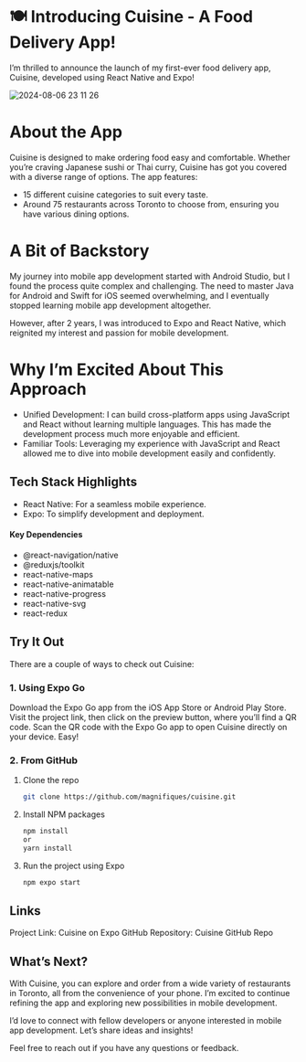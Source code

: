 # 🍽️ Introducing Cuisine - A Food Delivery App!
I’m thrilled to announce the launch of my first-ever food delivery app, Cuisine, developed using React Native and Expo!

![2024-08-06 23 11 26](https://github.com/user-attachments/assets/a64af805-9919-4051-8d14-e81261d90c6e)

# About the App
Cuisine is designed to make ordering food easy and comfortable. Whether you’re craving Japanese sushi or Thai curry, Cuisine has got you covered with a diverse range of options. The app features:

- 15 different cuisine categories to suit every taste.
- Around 75 restaurants across Toronto to choose from, ensuring you have various dining options.

# A Bit of Backstory
My journey into mobile app development started with Android Studio, but I found the process quite complex and challenging. The need to master Java for Android and Swift for iOS seemed overwhelming, and I eventually stopped learning mobile app development altogether.

However, after 2 years, I was introduced to Expo and React Native, which reignited my interest and passion for mobile development.

# Why I’m Excited About This Approach
- Unified Development: I can build cross-platform apps using JavaScript and React without learning multiple languages. This has made the development process much more enjoyable and efficient.
- Familiar Tools: Leveraging my experience with JavaScript and React allowed me to dive into mobile development easily and confidently.

## Tech Stack Highlights
- React Native: For a seamless mobile experience.
- Expo: To simplify development and deployment.

#### Key Dependencies
- @react-navigation/native
- @reduxjs/toolkit
- react-native-maps
- react-native-animatable
- react-native-progress
- react-native-svg
- react-redux

## Try It Out
There are a couple of ways to check out Cuisine:
### 1. Using Expo Go
Download the Expo Go app from the iOS App Store or Android Play Store.
Visit the project link, then click on the preview button, where you’ll find a QR code.
Scan the QR code with the Expo Go app to open Cuisine directly on your device. Easy!

### 2. From GitHub
1. Clone the repo
   ```sh
   git clone https://github.com/magnifiques/cuisine.git
2. Install NPM packages
   ```sh
   npm install
   or
   yarn install
3. Run the project using Expo
   ```sh
   npm expo start

## Links
Project Link: Cuisine on Expo
GitHub Repository: Cuisine GitHub Repo

## What’s Next?
With Cuisine, you can explore and order from a wide variety of restaurants in Toronto, all from the convenience of your phone. I’m excited to continue refining the app and exploring new possibilities in mobile development.

I’d love to connect with fellow developers or anyone interested in mobile app development. Let’s share ideas and insights!

Feel free to reach out if you have any questions or feedback.
